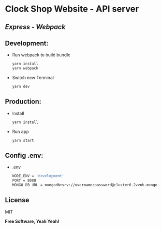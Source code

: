 # Clock Shop Website - API server
## _Express - Webpack_
## Development:

- Run webpack to build bundle
    ```sh
    yarn install
    yarn webpack
    ```
- Switch new Terminal
     ```sh
    yarn dev
    ```
## Production:

- Install
    ```sh
    yarn install
    ```
- Run app
     ```sh
    yarn start
    ```

## Config .env:
- .env
    ```sh
    NODE_ENV = 'development'
    PORT = 8080
    MONGO_DB_URL = mongodb+srv://username:password@cluster0.2vvnb.mongodb.net/database
    ```

## License

MIT

**Free Software, Yeah Yeah!**
